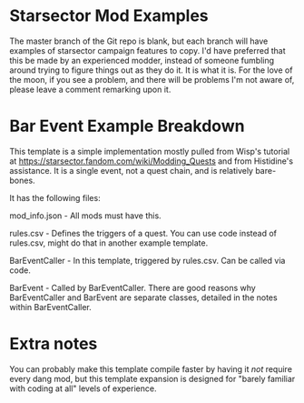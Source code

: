 # Starsector Mod Examples

The master branch of the Git repo is blank, but each branch will have examples of starsector campaign features to copy. I'd have preferred that this be made by an experienced modder, instead of someone fumbling around trying to figure things out as they do it. It is what it is. For the love of the moon, if you see a problem, and there will be problems I'm not aware of, please leave a comment remarking upon it.

# Bar Event Example Breakdown

This template is a simple implementation mostly pulled from Wisp's tutorial at https://starsector.fandom.com/wiki/Modding_Quests and from Histidine's assistance. It is a single event, not a quest chain, and is relatively bare-bones.

It has the following files:

mod_info.json - All mods must have this.

rules.csv - Defines the triggers of a quest. You can use code instead of rules.csv, might do that in another example template.

BarEventCaller - In this template, triggered by rules.csv. Can be called via code.

BarEvent - Called by BarEventCaller. There are good reasons why BarEventCaller and BarEvent are separate classes, detailed in the notes within BarEventCaller.

# Extra notes

You can probably make this template compile faster by having it *not* require every dang mod, but this template expansion is designed for "barely familiar with coding at all" levels of experience. 





